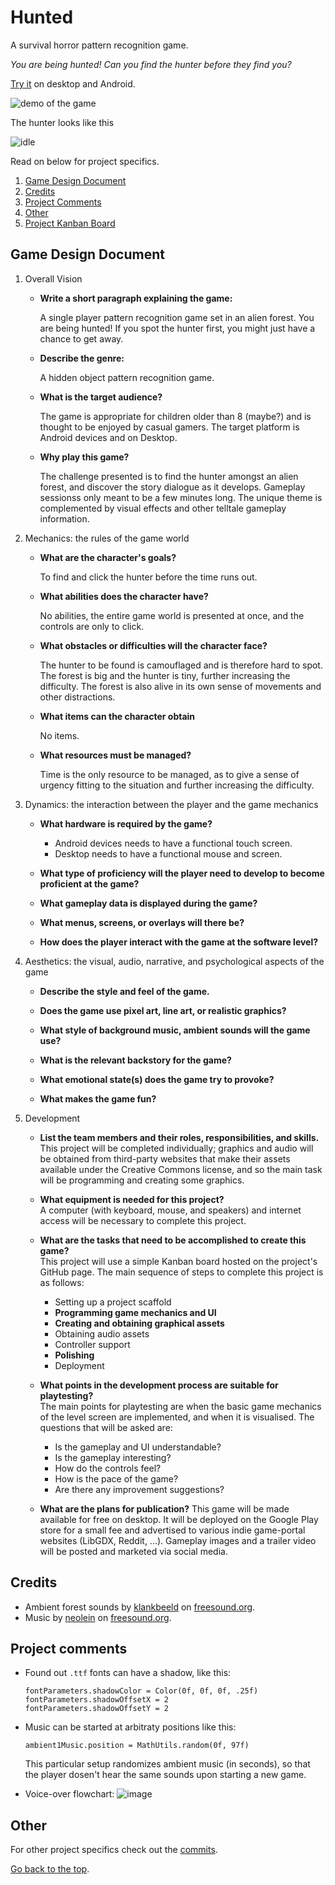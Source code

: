 # Hunted
A survival horror pattern recognition game.

_You are being hunted! Can you find the hunter before they find you?_

[Try it](https://github.com/Slideshow776/Hunted/releases/latest) on desktop and Android.

![demo of the game](https://user-images.githubusercontent.com/4059636/155588323-9d5097fd-37f3-4dfe-90b4-8d3932e36ab8.gif)

The hunter looks like this

![idle](https://user-images.githubusercontent.com/4059636/156218407-f857740f-33b2-4071-9c85-a2adef5868b7.png)


Read on below for project specifics.

1. [Game Design Document](#game-design-document)
2. [Credits](#credits)
3. [Project Comments](#project-comments)
4. [Other](#other)
5. [Project Kanban Board](https://github.com/Slideshow776/Hunted/projects/3)



## Game Design Document

1. Overall Vision
    * **Write a short paragraph explaining the game:**
    
        A single player pattern recognition game set in an alien forest. You are being hunted! If you spot the hunter first, you might just have a chance to get away.
            
    * **Describe the genre:**

        A hidden object pattern recognition game.
        
    * **What is the target audience?**

        The game is appropriate for children older than 8 (maybe?) and is thought to be enjoyed by casual gamers. The target platform is Android devices and on Desktop.
        
    * **Why play this game?**

        The challenge presented is to find the hunter amongst an alien forest, and discover the story dialogue as it develops. Gameplay sessionss only meant to be a few minutes long. The unique theme is complemented by visual effects and other telltale gameplay information.
       
    
2. Mechanics: the rules of the game world
    * **What are the character's goals?**

        To find and click the hunter before the time runs out.
           
    * **What abilities does the character have?**

        No abilities, the entire game world is presented at once, and the controls are only to click.
        
    * **What obstacles or difficulties will the character face?**

        The hunter to be found is camouflaged and is therefore hard to spot. The forest is big and the hunter is tiny, further increasing the difficulty. The forest is also alive in its own sense of movements and other distractions.
        
    * **What items can the character obtain**

        No items.
        
    * **What resources must be managed?**

        Time is the only resource to be managed, as to give a sense of urgency fitting to the situation and further increasing the difficulty.
    
        
3. Dynamics: the interaction between the player and the game mechanics
    * **What hardware is required by the game?** 

        * Android devices needs to have a functional touch screen.
        * Desktop needs to have a functional mouse and screen.
        
    * **What type of proficiency will the player need to develop to become proficient at the game?**
       
    * **What gameplay data is displayed during the game?**
    
    * **What menus, screens, or overlays will there be?**
   
    * **How does the player interact with the game at the software level?**
    
4. Aesthetics: the visual, audio, narrative, and psychological aspects of the game
    * **Describe the style and feel of the game.**
   
    * **Does the game use pixel art, line art, or realistic graphics?**
        
    * **What style of background music, ambient sounds will the game use?**
       
    * **What is the relevant backstory for the game?**
        
    * **What emotional state(s) does the game try to provoke?**
       
    * **What makes the game fun?**
        
5. Development
    
    * **List the team members and their roles, responsibilities, and skills.**    
    This project will be completed individually; graphics and audio will be obtained from third-party websites that make their assets available under the Creative Commons license, and so the main task will be programming and creating some graphics.
    
    * **What equipment is needed for this project?**    
    A computer (with keyboard, mouse, and speakers) and internet access will be necessary to complete this project.
    
    * **What are the tasks that need to be accomplished to create this game?**    
    This project will use a simple Kanban board hosted on the project's GitHub page.
    The main sequence of steps to complete this project is as follows:    
        * Setting up a project scaffold
        * **Programming game mechanics and UI**
        * **Creating and obtaining graphical assets**
        * Obtaining audio assets
        * Controller support
        * **Polishing**
        * Deployment

    * **What points in the development process are suitable for playtesting?**    
    The main points for playtesting are when the basic game mechanics of the level screen are implemented, and when it is visualised. The questions that will be asked are: 
        * Is the gameplay and UI understandable?
        * Is the gameplay interesting?
        * How do the controls feel?
        * How is the pace of the game?
        * Are there any improvement suggestions?        
    
    * **What are the plans for publication?**
    This game will be made available for free on desktop. It will be deployed on the Google Play store for a small fee and advertised to various indie game-portal websites (LibGDX, Reddit, ...). Gameplay images and a trailer video will be posted and marketed via social media.

## Credits
* Ambient forest sounds by [klankbeeld](https://freesound.org/people/klankbeeld/) on [freesound.org](freesound.org).
* Music by [neolein](https://freesound.org/people/neolein/) on [freesound.org](freesound.org).

## Project comments
* Found out `.ttf` fonts can have a shadow, like this:
   ```
   fontParameters.shadowColor = Color(0f, 0f, 0f, .25f)
   fontParameters.shadowOffsetX = 2
   fontParameters.shadowOffsetY = 2
   ```
   
* Music can be started at arbitraty positions like this: 
   ```
   ambient1Music.position = MathUtils.random(0f, 97f)
   ```
   This particular setup randomizes ambient music (in seconds), so that the player dosen't hear the same sounds upon starting a new game.
   
 * Voice-over flowchart:
![image](https://user-images.githubusercontent.com/4059636/156520718-4329fef7-e3a1-4dcd-8409-5537fc59a320.png)

## Other
For other project specifics check out the [commits](https://github.com/Slideshow776/Hunted/commits/main).

[Go back to the top](#hunted).
